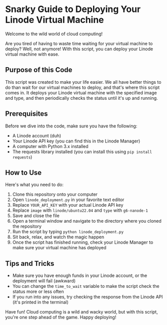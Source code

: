 # Snarky Guide to Deploying Your Linode Virtual Machine

Welcome to the wild world of cloud computing!

Are you tired of having to waste time waiting for your virtual machine to deploy?
Well, not anymore! With this script, you can deploy your Linode virtual machine with ease.

## Purpose of this Code

This script was created to make your life easier. We all have better things to do than wait for our virtual machines to deploy, and that's where this script comes in. It deploys your Linode virtual machine with the specified image and type, and then periodically checks the status until it's up and running.

## Prerequisites

Before we dive into the code, make sure you have the following:

- A Linode account (duh)
- Your Linode API key (you can find this in the Linode Manager)
- A computer with Python 3.x installed
- The requests library installed (you can install this using `pip install requests`)

## How to Use

Here's what you need to do:

1. Clone this repository onto your computer
2. Open `linode_deployment.py` in your favorite text editor
3. Replace `YOUR_API_KEY` with your actual Linode API key
4. Replace `image` with `linode/ubuntu22.04` and `type` with `g6-nanode-1`
5. Save and close the file
6. Open a terminal window and navigate to the directory where you cloned the repository
7. Run the script by typing `python linode_deployment.py`
8. Sit back, relax, and watch the magic happen
9. Once the script has finished running, check your Linode Manager to make sure your virtual machine has deployed

## Tips and Tricks

- Make sure you have enough funds in your Linode account, or the deployment will fail (awkward)
- You can change the `time_to_wait` variable to make the script check the status more or less often
- If you run into any issues, try checking the response from the Linode API (it's printed in the terminal)

Have fun! Cloud computing is a wild and wacky world, but with this script, you're one step ahead of the game.
Happy deploying!
